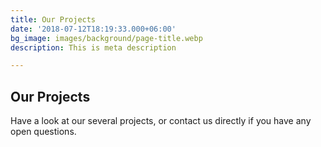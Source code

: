 ```yaml
---
title: Our Projects
date: '2018-07-12T18:19:33.000+06:00'
bg_image: images/background/page-title.webp
description: This is meta description

---
```

## Our Projects

Have a look at our several projects, or contact us directly if you have any open questions.